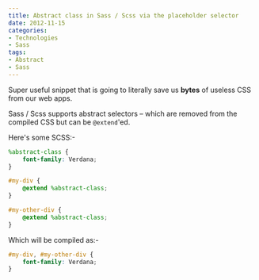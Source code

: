 ```yaml
---
title: Abstract class in Sass / Scss via the placeholder selector
date: 2012-11-15
categories:
- Technologies
- Sass
tags:
- Abstract
- Sass
---
```

Super useful snippet that is going to literally save us **bytes** of useless CSS from our web apps.

Sass / Scss supports abstract selectors – which are removed from the compiled CSS but can be `@extend`'ed.

Here's some SCSS:-

```scss
%abstract-class {
	font-family: Verdana;
}

#my-div {
	@extend %abstract-class;
}

#my-other-div {
	@extend %abstract-class;
}
```

Which will be compiled as:-

```scss
#my-div, #my-other-div {
	font-family: Verdana;
}
```
